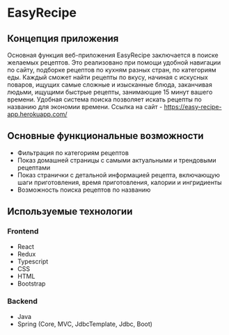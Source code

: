 # EasyRecipe

## Концепция приложения
Основная функция веб-приложения EasyRecipe заключается в поиске желаемых рецептов. Это реализовано при помощи удобной навигации по сайту, подборке рецептов
по кухням разных стран, по категориям еды. Каждый сможет найти рецепты по вкусу, начиная с искусных поваров, ищущих самые сложные и изысканные блюда, заканчивая людьми, 
ищущими быстрые рецепты, занимающие 15 минут вашего времени. 
Удобная система поиска позволяет искать рецепты по названию для экономии времени. 
Ссылка на сайт - https://easy-recipe-app.herokuapp.com/ 

## Основные функциональные возможности
- Фильтрация по категориям рецептов 
- Показ домашней страницы с самыми актуальными и трендовыми рецептами 
- Показ странички с детальной информацией рецепта, включающую шаги приготовления, время приготовления, калории и ингридиенты
- Возможность поиска рецептов по названию

## Используемые технологии 
### Frontend
- React
- Redux
- Typescript
- CSS
- HTML
- Bootstrap
### Backend
- Java
- Spring (Core, MVC, JdbcTemplate, Jdbc, Boot)
